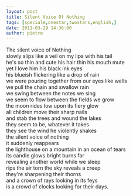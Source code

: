 ```yaml
---
layout: post
title: Silent Voice Of Nothing
tags: [speciale,onestar,twostars,english,]
date: 2011-03-29 14:36:00
author: pietro
---
```

<div dir="ltr" style="text-align: left">The silent voice of Nothing<br/>slowly slips like a veil on my lips with his tail<br/>he's so thin and cute his hair thin his mouth mute<br/>yet I love him his black ink eyes<br/>his blueish flickering like a drop of rain<br/>we were pouring together from our eyes like wells<br/>we pull the chain and swallow rain<br/>we swing between the notes we sing<br/>we seem to flow between the fields we grow<br/>the moon rides low upon its fiery glow<br/>all children move their sharp nails<br/>and stab the trees and wound the lakes<br/>they seem to be, whatever it takes<br/>they see the wind he violently shakes<br/>the silent voice of nothing<br/>it suddenly reappears<br/>the lighthouse on a mountain in an ocean of tears<br/>its candle glows bright burns far<br/>revealing another world while we sleep<br/>rips the air torn the sky reveals a creep<br/>they're sharpening their thorns<br/>and a crown of rays looking in its feys<br/>is a crowd of clocks looking for their days.<br/>

